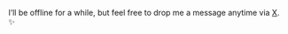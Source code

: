 I’ll be offline for a while, but feel free to drop me a message anytime via [X](https://x.com/MichaelXu25). ✨

<!--
**yaowenxu/yaowenxu** is a ✨ _special_ ✨ repository because its `README.md` (this file) appears on your GitHub profile.
-->

